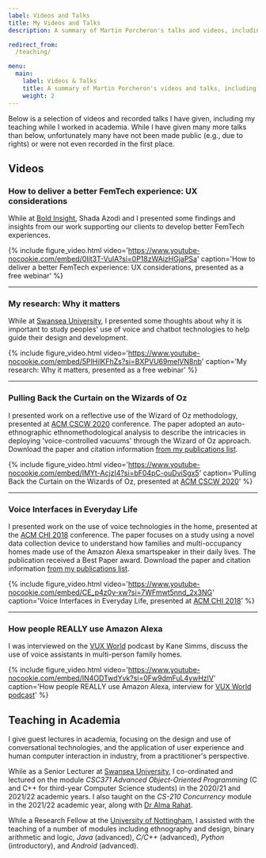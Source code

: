 ```yaml
---
label: Videos and Talks
title: My Videos and Talks
description: A summary of Martin Porcheron's talks and videos, including courses taught in academia.

redirect_from:
  /teaching/

menu:
  main:
    label: Videos & Talks
    title: A summary of Martin Porcheron's videos and talks, including courses taught in academia 
    weight: 2
---
```


Below is a selection of videos and recorded talks I have given, including my teaching while I worked in academia. While I have given many more talks than below, unfortunately many have not been made public (e.g., due to rights) or were not even recorded in the first place.

<!-- section -->

## Videos

### How to deliver a better FemTech experience: UX considerations

While at [Bold Insight](https://www.boldinsight.com/), Shada Azodi and I presented some findings and insights from our work supporting our clients to develop better FemTech experiences.

{% include figure_video.html video='https://www.youtube-nocookie.com/embed/0Iit3T-VuIA?si=0P18zWAizHGjaPSa' caption='How to deliver a better FemTech experience: UX considerations, presented as a free webinar' %}

---

### My research: Why it matters

While at [Swansea University](https://www.swansea.ac.uk/computational-foundry/), I presented some thoughts about why it is important to study peoples' use of voice and chatbot technologies to help guide their design and development.

{% include figure_video.html video='https://www.youtube-nocookie.com/embed/5PlHilKFhZs?si=BXPVU69melVN8nb' caption='My research: Why it matters, presented as a free webinar' %}

---

### Pulling Back the Curtain on the Wizards of Oz

I presented work on a reflective use of the Wizard of Oz methodology, presented at [ACM CSCW 2020](https://cscw.acm.org/2020/) conference. The paper adopted an auto-ethnographic ethnomethodological analysis to describe the intricacies in deploying 'voice-controlled vacuums' through the Wizard of Oz approach. Download the paper and citation information [from my publications list](/pubs/#porcheron2021pulling).

{% include figure_video.html video='https://www.youtube-nocookie.com/embed/IMYt-AcjzI4?si=bF04pC-ouDviSgx5' caption='Pulling Back the Curtain on the Wizards of Oz, presented at <a href="https://cscw.acm.org/2020/">ACM CSCW 2020</a>' %}

---

### Voice Interfaces in Everyday Life

I presented work on the use of voice technologies in the home, presented at the [ACM CHI 2018](https://chi2018.acm.org/) conference. The paper focuses on a study using a novel data collection device to understand how families and multi-occupancy homes made use of the Amazon Alexa smartspeaker in their daily lives. The publication received a Best Paper award. Download the paper and citation information [from my publications list](/pubs/#porcheron2018voice).

{% include figure_video.html video='https://www.youtube-nocookie.com/embed/CE_p4z0y-xw?si=7WFmwt5nnd_2x3NG' caption='Voice Interfaces in Everyday Life, presented at <a href="https://chi2018.acm.org/">ACM CHI 2018</a>' %}

---

### How people REALLY use Amazon Alexa

I was interviewed on the [VUX World](https://vux.world/) podcast by Kane Simms, discuss the use of voice assistants in multi-person family homes.

{% include figure_video.html video='https://www.youtube-nocookie.com/embed/IN4ODTwdYvk?si=0Fw9dmFuL4ywHzlV' caption='How people REALLY use Amazon Alexa, interview for <a href="https://vux.world/">VUX World podcast</a>' %}


<!-- section -->

## Teaching in Academia

I give guest lectures in academia, focusing on the design and use of conversational technologies, and the application of user experience and human computer interaction in industry, from a practitioner's perspective.

While as a Senior Lecturer at [Swansea University](https://www.swansea.ac.uk/compsci/ "Computer Science at Swansea University"), I co-ordinated and lectured on the module *CSC371 Advanced Object-Oriented Programming* (C and C++ for third-year Computer Science students) in the 2020/21 and 2021/22 academic years. I also taught on the *CS-210 Concurrency* module in the 2021/22 academic year, along with [Dr Alma Rahat](https://www.swansea.ac.uk/staff/a.a.m.rahat/ "Alma Rahat on the Swansea University website").

While a Research Fellow at the [University of Nottingham](https://www.nottingham.ac.uk/computerscience/index.aspx "Computer Science at the University of Nottingham"), I assisted with the teaching of a number of modules including ethnography and design, binary arithmetic and logic, *Java* (advanced), *C/C++* (advanced), *Python* (introductory), and *Android* (advanced).
